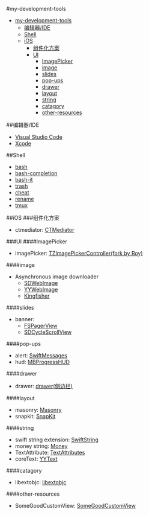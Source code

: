 #my-development-tools

<!-- TOC -->

- [my-development-tools](#my-development-tools)
  - [编辑器/IDE](#编辑器ide)
  - [Shell](#shell)
  - [iOS](#ios)
    - [组件化方案](#组件化方案)
    - [UI](#ui)
      - [ImagePicker](#imagepicker)
      - [image](#image)
      - [slides](#slides)
      - [pop-ups](#pop-ups)
      - [drawer](#drawer)
      - [layout](#layout)
      - [string](#string)
      - [catagory](#catagory)
      - [other-resources](#other-resources)

<!-- /TOC -->

##编辑器/IDE
- [Visual Studio Code](https://code.visualstudio.com/)
- [Xcode](https://developer.apple.com/xcode/)

##Shell
- [bash](http://tiswww.case.edu/php/chet/bash/bashtop.html)
- [bash-completion](https://github.com/scop/bash-completion)
- [bash-it](https://github.com/Bash-it/bash-it)
- [trash](https://github.com/sindresorhus/trash)
- [cheat](https://github.com/chrisallenlane/cheat)
- [rename](https://github.com/adoyle-h/my-development-tools#%E7%BC%96%E8%BE%91%E5%99%A8ide)
- [tmux](https://github.com/tmux/tmux)


##iOS
###组件化方案
- ctmediator: [CTMediator](https://github.com/casatwy/CTMediator)

###UI
####ImagePicker
- imagePicker: [TZImagePickerController(fork by Roy)](https://github.com/ruanqisevik/TZImagePickerController)

####image
- Asynchronous image downloader
	- [SDWebImage](https://github.com/rs/SDWebImage)
	- [YYWebImage](https://github.com/ibireme/YYWebImage)
	- [Kingfisher](https://github.com/onevcat/Kingfisher)

####slides
- banner: 
	- [FSPagerView](https://github.com/WenchaoD/FSPagerView)
	- [SDCycleScrollView](https://github.com/gsdios/SDCycleScrollView)

####pop-ups
- alert: [SwiftMessages](https://github.com/SwiftKickMobile/SwiftMessages)
- hud: [MBProgressHUD](https://github.com/jdg/MBProgressHUD)

####drawer  
- drawer: [drawer(侧边栏)](https://github.com/mutualmobile/MMDrawerController)  

####layout
- masonry: [Masonry](https://github.com/SnapKit/Masonry)
- snapkit: [SnapKit](https://github.com/SnapKit/SnapKit)

####string
- swift string extension: [SwiftString](https://github.com/amayne/SwiftString)
- money string: [Money](https://github.com/danthorpe/Money)
- TextAttribute: [TextAttributes](https://github.com/delba/TextAttributes)
- coreText: [YYText](https://github.com/ibireme/YYText)

####catagory
- libextobjc: [libextobjc](https://github.com/jspahrsummers/libextobjc)

####other-resources
- SomeGoodCustomView: [SomeGoodCustomView](https://github.com/banchichen/SomeGoodCustomView)